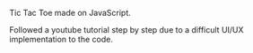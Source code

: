 Tic Tac Toe made on JavaScript.

Followed a youtube tutorial step by step due 
to a difficult UI/UX implementation to the code.